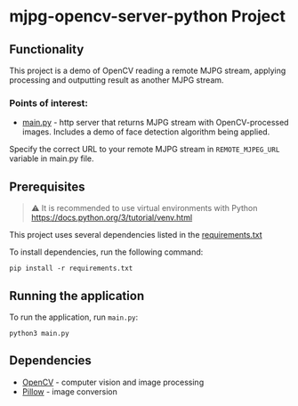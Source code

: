 # mjpg-opencv-server-python Project

## Functionality

This project is a demo of OpenCV reading a remote MJPG stream, applying processing and outputting result as another MJPG stream.

### Points of interest:

- [main.py](main.py) - http server that returns MJPG stream with OpenCV-processed images. Includes a demo of face detection algorithm being applied.

Specify the correct URL to your remote MJPG stream in `REMOTE_MJPEG_URL` variable in main.py file.

## Prerequisites

> ⚠️ It is recommended to use virtual environments with Python https://docs.python.org/3/tutorial/venv.html

This project uses several dependencies listed in the [requirements.txt](requirements.txt)

To install dependencies, run the following command:

```shell
pip install -r requirements.txt
```

## Running the application

To run the application, run `main.py`:

```shell
python3 main.py
```

## Dependencies

- [OpenCV](https://pypi.org/project/opencv-python/) - computer vision and image processing
- [Pillow](https://pillow.readthedocs.io/en/stable/) - image conversion

